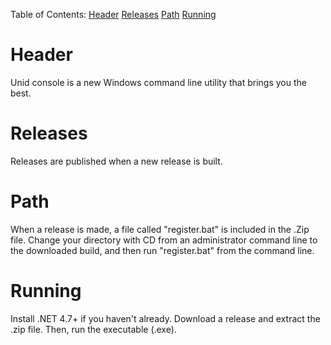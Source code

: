 Table of Contents:
[Header](#-Header)
[Releases](#-Releases)
[Path](#-Path)
[Running](#-Running)











  # Header
  Unid console is a new Windows command line utility that brings you the best.
  
  # Releases
  Releases are published when a new release is built.
  
  # Path
  When a release is made, a file called "register.bat" is included in the .Zip file. Change your directory with CD from an administrator command line to the downloaded build, and then run "register.bat" from the command line.
  
  # Running
  Install .NET 4.7+ if you haven't already. Download a release and extract the .zip file. Then, run the executable (.exe).
